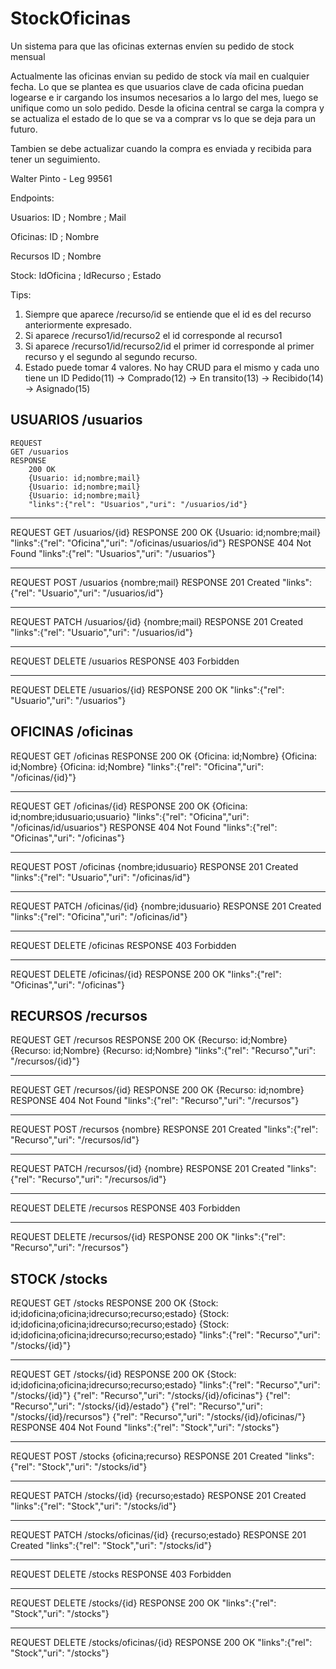 # StockOficinas
Un sistema para que las oficinas externas envíen su pedido de stock mensual

Actualmente las oficinas envian su pedido de stock vía mail en cualquier fecha. Lo que se plantea es que usuarios clave de cada oficina puedan logearse e ir cargando los insumos necesarios a lo largo del mes, luego se unifique como un solo pedido. Desde la oficina central se carga la compra y se actualiza el estado de lo que se va a comprar vs lo que se deja para un futuro.

Tambien se debe actualizar cuando la compra es enviada y recibida para tener un seguimiento.

Walter Pinto - Leg 99561

Endpoints:

Usuarios: ID ; Nombre ; Mail 

Oficinas: ID ; Nombre

Recursos ID ; Nombre

Stock: IdOficina ; IdRecurso ; Estado

Tips: 
1.  Siempre que aparece /recurso/id se entiende que el id es del recurso anteriormente expresado.
2.  Si aparece /recurso1/id/recurso2 el id corresponde al recurso1
3.  Si aparece /recurso1/id/recurso2/id el primer id corresponde al primer recurso y el segundo al
	segundo recurso.
4.  Estado puede tomar 4 valores. No hay CRUD para el mismo y cada uno tiene un ID 
	Pedido(11) -> Comprado(12) -> En transito(13) -> Recibido(14) -> Asignado(15)


                                                                                  
##                              USUARIOS /usuarios                                  
                                                                                  

    REQUEST
	GET /usuarios
    RESPONSE
		200 OK
		{Usuario: id;nombre;mail}
		{Usuario: id;nombre;mail}
		{Usuario: id;nombre;mail}
		"links":{"rel": "Usuarios","uri": "/usuarios/id"}
		
**************************************************************************************

REQUEST
	GET /usuarios/{id}
RESPONSE
		200 OK
		{Usuario: id;nombre;mail}
		"links":{"rel": "Oficina","uri": "/oficinas/usuarios/id"}
RESPONSE
		404 Not Found
		"links":{"rel": "Usuarios","uri": "/usuarios"}
		
**************************************************************************************

REQUEST
	POST /usuarios
	{nombre;mail}
RESPONSE
	201 Created
	"links":{"rel": "Usuario","uri": "/usuarios/id"}

**************************************************************************************

REQUEST
	PATCH /usuarios/{id}
	{nombre;mail}
RESPONSE
	201 Created
	"links":{"rel": "Usuario","uri": "/usuarios/id"}

**************************************************************************************

REQUEST
	DELETE /usuarios
RESPONSE
	403 Forbidden

**************************************************************************************

REQUEST
	DELETE /usuarios/{id}
RESPONSE
	200 OK
	"links":{"rel": "Usuario","uri": "/usuarios"}


                                                                                  
##                              OFICINAS /oficinas                                  
                                                                                 


REQUEST
	GET /oficinas
RESPONSE
		200 OK
		{Oficina: id;Nombre}
		{Oficina: id;Nombre}
		{Oficina: id;Nombre}
		"links":{"rel": "Oficina","uri": "/oficinas/{id}"}

**************************************************************************************

REQUEST
	GET /oficinas/{id}
RESPONSE
		200 OK
		{Oficina: id;nombre;idusuario;usuario}
		"links":{"rel": "Oficina","uri": "/oficinas/id/usuarios"} 
RESPONSE
		404 Not Found
		"links":{"rel": "Oficinas","uri": "/oficinas"}
		
**************************************************************************************

REQUEST
	POST /oficinas
	{nombre;idusuario}
RESPONSE
	201 Created
	"links":{"rel": "Usuario","uri": "/oficinas/id"}

**************************************************************************************

REQUEST
	PATCH /oficinas/{id}
	{nombre;idusuario}
RESPONSE
	201 Created
	"links":{"rel": "Oficina","uri": "/oficinas/id"}

**************************************************************************************

REQUEST
	DELETE /oficinas
RESPONSE
	403 Forbidden

**************************************************************************************

REQUEST
	DELETE /oficinas/{id}
RESPONSE
	200 OK
	"links":{"rel": "Oficinas","uri": "/oficinas"}


                                                                                  
##                                 RECURSOS /recursos                               
                                                                                  


REQUEST
	GET /recursos
RESPONSE
		200 OK
		{Recurso: id;Nombre}
		{Recurso: id;Nombre}
		{Recurso: id;Nombre}
		"links":{"rel": "Recurso","uri": "/recursos/{id}"}

**************************************************************************************

REQUEST
	GET /recursos/{id}
RESPONSE
		200 OK
		{Recurso: id;nombre} 
RESPONSE
		404 Not Found
		"links":{"rel": "Recurso","uri": "/recursos"}
		
**************************************************************************************

REQUEST
	POST /recursos
	{nombre}
RESPONSE
	201 Created
	"links":{"rel": "Recurso","uri": "/recursos/id"}

**************************************************************************************

REQUEST
	PATCH /recursos/{id}
	{nombre}
RESPONSE
	201 Created
	"links":{"rel": "Recurso","uri": "/recursos/id"}

**************************************************************************************

REQUEST
	DELETE /recursos
RESPONSE
	403 Forbidden

**************************************************************************************

REQUEST
	DELETE /recursos/{id}
RESPONSE
	200 OK
	"links":{"rel": "Recurso","uri": "/recursos"}


                                                                                  
##                                 STOCK /stocks                                    
                                                                                  


REQUEST
	GET /stocks
RESPONSE
		200 OK
		{Stock: id;idoficina;oficina;idrecurso;recurso;estado}
		{Stock: id;idoficina;oficina;idrecurso;recurso;estado}
		{Stock: id;idoficina;oficina;idrecurso;recurso;estado}
		"links":{"rel": "Recurso","uri": "/stocks/{id}"}

**************************************************************************************

REQUEST
	GET /stocks/{id}
RESPONSE
		200 OK
		{Stock: id;idoficina;oficina;idrecurso;recurso;estado}
		"links":{"rel": "Recurso","uri": "/stocks/{id}"}
                {"rel": "Recurso","uri": "/stocks/{id}/oficinas"}
				{"rel": "Recurso","uri": "/stocks/{id}/estado"}
				{"rel": "Recurso","uri": "/stocks/{id}/recursos"}
				{"rel": "Recurso","uri": "/stocks/{id}/oficinas/"}
RESPONSE
		404 Not Found
		"links":{"rel": "Stock","uri": "/stocks"}
		
**************************************************************************************

REQUEST
	POST /stocks
	{oficina;recurso}
RESPONSE
	201 Created
	"links":{"rel": "Stock","uri": "/stocks/id"}

**************************************************************************************

REQUEST
	PATCH /stocks/{id}
	{recurso;estado}
RESPONSE
	201 Created
	"links":{"rel": "Stock","uri": "/stocks/id"}

**************************************************************************************

REQUEST
	PATCH /stocks/oficinas/{id}
	{recurso;estado}
RESPONSE
	201 Created
	"links":{"rel": "Stock","uri": "/stocks/id"}

**************************************************************************************

REQUEST
	DELETE /stocks
RESPONSE
	403 Forbidden

**************************************************************************************

REQUEST
	DELETE /stocks/{id}
RESPONSE
	200 OK
	"links":{"rel": "Stock","uri": "/stocks"}

**************************************************************************************

REQUEST
	DELETE /stocks/oficinas/{id}
RESPONSE
	200 OK
	"links":{"rel": "Stock","uri": "/stocks"}

